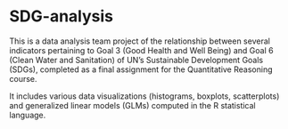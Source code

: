 # SDG-analysis

This is a data analysis team project of the relationship between several indicators pertaining to Goal 3 (Good Health and Well Being) and Goal 6 (Clean Water and Sanitation) of UN’s Sustainable Development Goals (SDGs), completed as a final assignment for the Quantitative Reasoning course.

It includes various data visualizations (histograms, boxplots, scatterplots) and generalized linear models (GLMs) computed in the R statistical language.
